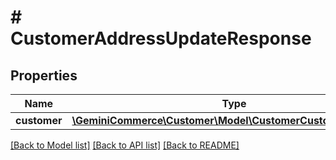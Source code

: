 # # CustomerAddressUpdateResponse


## Properties


Name | Type | Description | Notes
------------ | ------------- | ------------- | -------------
**customer**| [**\GeminiCommerce\Customer\Model\CustomerCustomerResponse**](CustomerCustomerResponse.md) |   | [optional]


[[Back to Model list]](../../README.md#models) [[Back to API list]](../../README.md#endpoints) [[Back to README]](../../README.md)